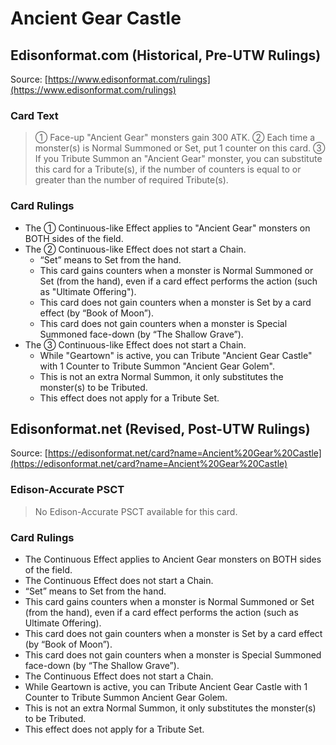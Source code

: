 # Ancient Gear Castle

## Edisonformat.com (Historical, Pre-UTW Rulings)

Source: [https://www.edisonformat.com/rulings](https://www.edisonformat.com/rulings)

### Card Text

> ① Face-up "Ancient Gear" monsters gain 300 ATK. ② Each time a monster(s) is Normal Summoned or Set, put 1 counter on this card. ③ If you Tribute Summon an "Ancient Gear" monster, you can substitute this card for a Tribute(s), if the number of counters is equal to or greater than the number of required Tribute(s).

### Card Rulings

*   The ① Continuous-like Effect applies to "Ancient Gear" monsters on BOTH sides of the field.
*   The ② Continuous-like Effect does not start a Chain.
    *   “Set” means to Set from the hand.
    *   This card gains counters when a monster is Normal Summoned or Set (from the hand), even if a card effect performs the action (such as "Ultimate Offering").
    *   This card does not gain counters when a monster is Set by a card effect (by “Book of Moon”).
    *   This card does not gain counters when a monster is Special Summoned face-down (by “The Shallow Grave”).
*   The ③ Continuous-like Effect does not start a Chain.
    *   While "Geartown" is active, you can Tribute "Ancient Gear Castle" with 1 Counter to Tribute Summon "Ancient Gear Golem".
    *   This is not an extra Normal Summon, it only substitutes the monster(s) to be Tributed.
    *   This effect does not apply for a Tribute Set.

## Edisonformat.net (Revised, Post-UTW Rulings)

Source: [https://edisonformat.net/card?name=Ancient%20Gear%20Castle](https://edisonformat.net/card?name=Ancient%20Gear%20Castle)

### Edison-Accurate PSCT

> No Edison-Accurate PSCT available for this card.

### Card Rulings

*   The Continuous Effect applies to Ancient Gear monsters on BOTH sides of the field.
*   The Continuous Effect does not start a Chain.
*   “Set” means to Set from the hand.
*   This card gains counters when a monster is Normal Summoned or Set (from the hand), even if a card effect performs the action (such as Ultimate Offering).
*   This card does not gain counters when a monster is Set by a card effect (by “Book of Moon”).
*   This card does not gain counters when a monster is Special Summoned face-down (by “The Shallow Grave”).
*   The Continuous Effect does not start a Chain.
*   While Geartown is active, you can Tribute Ancient Gear Castle with 1 Counter to Tribute Summon Ancient Gear Golem.
*   This is not an extra Normal Summon, it only substitutes the monster(s) to be Tributed.
*   This effect does not apply for a Tribute Set.
            